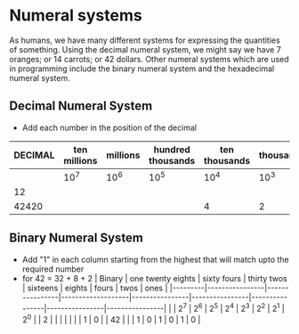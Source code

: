 # Numeral systems
As humans, we have many different systems for expressing the quantities of something. Using the decimal numeral system, we might say we have 7 oranges; or 14 carrots; or 42 dollars. Other numeral systems which are used in programming include the binary numeral system and the hexadecimal numeral system.

## Decimal Numeral System
- Add each number in the position of the decimal

| DECIMAL | ten millions   | millions       | hundred thousands | ten thousands  | thousands      | hundreds       | tens           | ones           |
|---------|----------------|----------------|-------------------|----------------|----------------|----------------|----------------|----------------|
|         | 10<sup>7</sup> | 10<sup>6</sup> | 10<sup>5</sup>    | 10<sup>4</sup> | 10<sup>3</sup> | 10<sup>2</sup> | 10<sup>1</sup> | 10<sup>0</sup> |
|    12   |                |                |                   |                |                |                | 1              | 2              |
|  42420  |                |                |                   | 4              | 2              | 4              | 2              | 0              |


## Binary Numeral System
- Add "1" in each column starting from the highest that will match upto the required number
- for 42 = 32 + 8 + 2
| Binary | one twenty eights | sixty fours | thirty twos | sixteens | eights | fours | twos | ones           |
|---------|----------------|----------------|-------------------|----------------|----------------|----------------|----------------|----------------|
|         |  2<sup>7</sup> | 2<sup>6</sup>  |   2<sup>5</sup>   | 2<sup>4</sup>  | 2<sup>3</sup>  | 2<sup>2</sup>  | 2<sup>1</sup>  | 2<sup>0</sup>  |
|    2    |                |                |                   |                |                |                | 1              | 0              |
|  42     |                |                |          1        |      0         |     1          |     0          | 1              | 0              |
